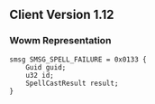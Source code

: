 ## Client Version 1.12

### Wowm Representation
```rust,ignore
smsg SMSG_SPELL_FAILURE = 0x0133 {
    Guid guid;    
    u32 id;    
    SpellCastResult result;    
}

```
